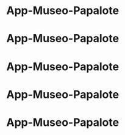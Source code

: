 # App-Museo-Papalote
# App-Museo-Papalote
# App-Museo-Papalote
# App-Museo-Papalote
# App-Museo-Papalote

